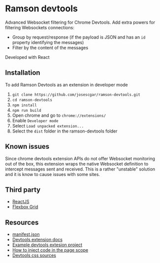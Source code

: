 # Ramson devtools
Advanced Websocket filtering for Chrome Devtools. Add extra powers for filtering Websockets connections:

- Group by request/response (if the payload is JSON and has an `id` property identifying the messages)
- Filter by the content of the messages

Developed with React

## Installation
To add Ramson Devtools as an extension in developer mode

1. `git clone https://github.com/josescgar/ramson-devtools.git`
2. `cd ramson-devtools`
3. `npm install`
4. `npm run build`
5. Open chrome and go to `chrome://extensions/`
6. Enable `Developer mode`
7. Select `Load unpacked extension...`
8. Select the `dist` folder in the ramson-devtools folder

## Known issues
Since chrome devtools extension APIs do not offer Websocket monitoring out of the box, this extension wraps the native Websocket definition to intercept messages sent and received. This is a rather "unstable" solution and it is know to cause issues with some sites.

## Third party
- [ReactJS](https://facebook.github.io/react/)
- [Flexbox Grid](http://flexboxgrid.com/)

## Resources
- [manifest.json](https://developer.chrome.com/extensions/manifest)
- [Devtools extension docs](https://developer.chrome.com/extensions/devtools)
- [Example devtools extesion project](https://github.com/thingsinjars/devtools-extension/blob/master/manifest.json)
- [How to inject code in the page scope](http://stackoverflow.com/questions/9515704/building-a-chrome-extension-inject-code-in-a-page-using-a-content-script)
- [Devtools css sources](https://chromium.googlesource.com/chromium/src/+/master/third_party/WebKit/Source/devtools/front_end/ui/)